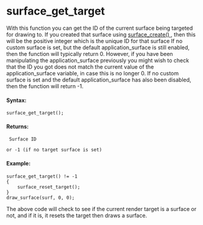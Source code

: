 # surface_get_target

With this function you can get the ID of the current surface being
targeted for drawing to. If you created that surface using [
surface_create() ](surface_create) , then this will be the positive
integer which is the unique ID for that surface If no custom surface is
set, but the default application_surface is still enabled, then the
function will typically return 0. However, if you have been manipulating
the application_surface previously you might wish to check that the ID
you got does not match the current value of the application_surface
variable, in case this is no longer 0. If no custom surface is set and
the default application_surface has also been disabled, then the
function will return -1.

#### Syntax:

``` gml
surface_get_target();
```

#### Returns:

``` gml
 Surface ID

or -1 (if no target surface is set)
```

#### Example:

``` gml
surface_get_target() != -1
{
    surface_reset_target();
}
draw_surface(surf, 0, 0);
```

The above code will check to see if the current render target is a
surface or not, and if it is, it resets the target then draws a surface.
